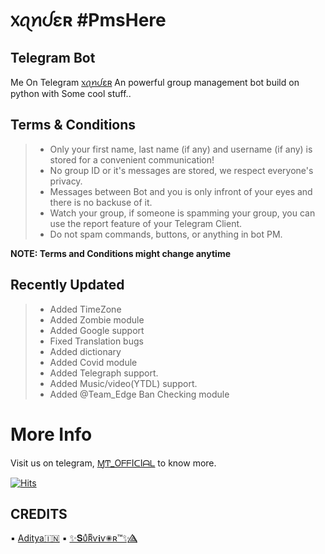 # ᥊ꪖꪀᦔɛʀ #PmsHere
## Telegram Bot

Me On Telegram [᥊ꪖꪀᦔɛʀ](https://t.me/XanderRoBot)
An powerful group management bot build on python with Some cool stuff.. 

## Terms & Conditions

> - Only your first name, last name (if any) and username (if any) is stored for a convenient communication!
> - No group ID or it's messages are stored, we respect everyone's privacy.
> - Messages between Bot and you is only infront of your eyes and there is no backuse of it.
> - Watch your group, if someone is spamming your group, you can use the report feature of your Telegram Client.
> - Do not spam commands, buttons, or anything in bot PM.

**NOTE: Terms and Conditions might change anytime**

## Recently Updated
> - Added TimeZone
> - Added Zombie module
> - Added Google support 
> - Fixed Translation bugs
> - Added dictionary  
> - Added Covid module
> - Added Telegraph support. 
> - Added Music/video(YTDL) support.
> - Added @Team_Edge Ban Checking module

# More Info
Visit us on telegram, [ⱮͲ_OᖴᖴIᑕIᗩᒪ](https://t.me/MT_Officials) to know more.

[![Hits](https://hits.seeyoufarm.com/api/count/incr/badge.svg?url=https%3A%2F%2Fgithub.com%2FPmsHere%2FXanderRobot&count_bg=%23FC1123&title_bg=%23000000&icon=expertsexchange.svg&icon_color=%23FFFFFF&title=Visits&edge_flat=false)](https://t.me/MT_officials)

## CREDITS

▪️ [Aditya🇮🇳](https://github.com/Xditya)
▪️ [✨𝐒υͣʀͫѵ𝖎ѵ✺ʀ™️✨⟁⃤](https://github.com/Sur-vivor/CinderellaProBot)
